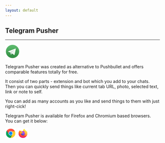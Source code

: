 ```yaml
---
layout: default
---
```

## Telegram Pusher
***

![Telegram Pusher](assets/images/ico/tp.png)

Telegram Pusher was created as alternative to Pushbullet and offers comparable features totally for free.

It consist of two parts - extension and bot which you add to your chats. Then you can quickly send things like current tab URL, photo, selected text, link or note to self.

You can add as many accounts as you like and send things to them with just right-cick!

Telegram Pusher is available for Firefox and Chromium based browsers. You can get it below:

<a href="https://chrome.google.com/webstore/detail/telegram-pusher/ebhigbmhamklhjnaleccblonlaimplin">![Chrome extension](assets/images/ico/cr.png)</a> <a href="https://addons.mozilla.org/pl/firefox/addon/telegram-pusher/">![Firefox extension](assets/images/ico/ff.png)</a>